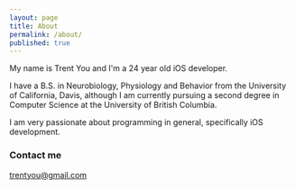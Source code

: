 ```yaml
---
layout: page
title: About
permalink: /about/
published: true
---
```



My name is Trent You and I'm a 24 year old iOS developer.

I have a B.S. in Neurobiology, Physiology and Behavior from the University of California, Davis, although I am currently pursuing a second degree in Computer Science at the University of British Columbia. 

I am very passionate about programming in general, specifically iOS development. 


### Contact me

[trentyou@gmail.com](mailto:trentyou@gmail.com)
